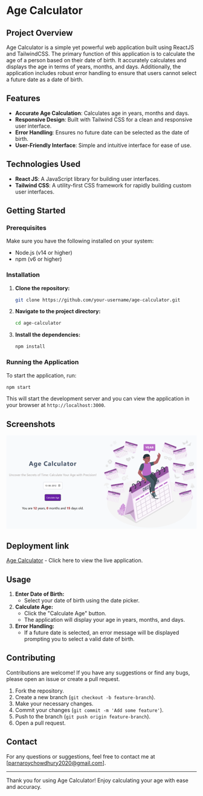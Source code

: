 # Age Calculator

## Project Overview

Age Calculator is a simple yet powerful web application built using ReactJS and TailwindCSS. The primary function of this application is to calculate the age of a person based on their date of birth. It accurately calculates and displays the age in terms of years, months, and days. Additionally, the application includes robust error handling to ensure that users cannot select a future date as a date of birth.

## Features

- **Accurate Age Calculation**: Calculates age in years, months and days.
- **Responsive Design**: Built with Tailwind CSS for a clean and responsive user interface.
- **Error Handling**: Ensures no future date can be selected as the date of birth.
- **User-Friendly Interface**: Simple and intuitive interface for ease of use.

## Technologies Used

- **React JS**: A JavaScript library for building user interfaces.
- **Tailwind CSS**: A utility-first CSS framework for rapidly building custom user interfaces.

## Getting Started

### Prerequisites

Make sure you have the following installed on your system:

- Node.js (v14 or higher)
- npm (v6 or higher)

### Installation

1. **Clone the repository:**

   ```bash
   git clone https://github.com/your-username/age-calculator.git
   ```

2. **Navigate to the project directory:**

   ```bash
   cd age-calculator
   ```

3. **Install the dependencies:**

   ```bash
   npm install
   ```

### Running the Application

To start the application, run:

```bash
npm start
```

This will start the development server and you can view the application in your browser at `http://localhost:3000`.

## Screenshots

![Age Calculator](./age_calculator_ss.png)

## Deployment link

[Age Calculator](https://age-calculator-rho-two.vercel.app/) - Click here to view the live application.

## Usage

1. **Enter Date of Birth:**
   - Select your date of birth using the date picker.
2. **Calculate Age:**
   - Click the "Calculate Age" button.
   - The application will display your age in years, months, and days.
3. **Error Handling:**
   - If a future date is selected, an error message will be displayed prompting you to select a valid date of birth.


## Contributing

Contributions are welcome! If you have any suggestions or find any bugs, please open an issue or create a pull request.

1. Fork the repository.
2. Create a new branch (`git checkout -b feature-branch`).
3. Make your necessary changes.
4. Commit your changes (`git commit -m 'Add some feature'`).
5. Push to the branch (`git push origin feature-branch`).
6. Open a pull request.

## Contact

For any questions or suggestions, feel free to contact me at [parnaroychowdhury2020@gmail.com].

---

Thank you for using Age Calculator! Enjoy calculating your age with ease and accuracy.

